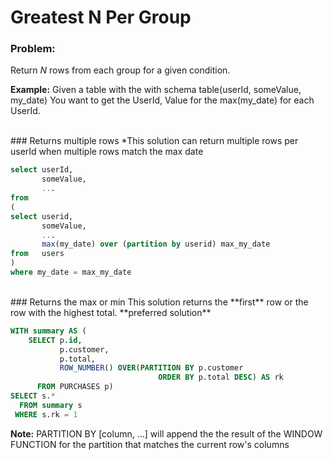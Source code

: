 # Greatest N Per Group

### Problem:
Return *N* rows from each group for a given condition. 

**Example:** Given a table with the with schema table(userId, someValue, my_date) You want to get the UserId, Value for the max(my_date) for each UserId. 

<br>
### Returns multiple rows
*This solution can return multiple rows per userId when multiple rows match the max date

~~~sql
select userId,
       someValue,
       ...
from
(
select userid,
       someValue,
       ...
       max(my_date) over (partition by userid) max_my_date
from   users
)
where my_date = max_my_date

~~~
<br>
### Returns the max or min
This solution returns the **first** row or the row with the highest total. **preferred solution** 

~~~sql
WITH summary AS (
    SELECT p.id, 
           p.customer, 
           p.total, 
           ROW_NUMBER() OVER(PARTITION BY p.customer 
                                 ORDER BY p.total DESC) AS rk
      FROM PURCHASES p)
SELECT s.*
  FROM summary s
 WHERE s.rk = 1
~~~

**Note:** PARTITION BY [column, ...] will append the the result of the WINDOW FUNCTION for the partition that matches the current row's columns